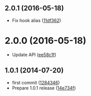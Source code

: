<a name="2.0.1"></a>
## 2.0.1 (2016-05-18)

* Fix hook alias ([11df362](https://github.com/Kikobeats/atom-node-resolver2/commit/11df362))

<a name="2.0.0"></a>
# 2.0.0 (2016-05-18)

* Update API ([ee58c1f](https://github.com/Kikobeats/atom-node-resolver2/commit/ee58c1f))

<a name="1.0.1"></a>
## 1.0.1 (2014-07-20)

* first commit ([1284346](https://github.com/hughsk/atom-node-resolver/commit/1284346))
* Prepare 1.0.1 release ([14e734f](https://github.com/hughsk/atom-node-resolver/commit/14e734f))